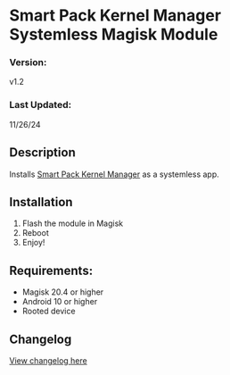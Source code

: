 # Smart Pack Kernel Manager Systemless Magisk Module

### Version:
v1.2

### Last Updated:
11/26/24

## Description
Installs [Smart Pack Kernel Manager](https://github.com/SmartPack/SmartPack-Kernel-Manager) as a systemless app.

## Installation 
1. Flash the module in Magisk
3. Reboot
4. Enjoy!

## Requirements:
- Magisk 20.4 or higher
- Android 10 or higher
- Rooted device

## Changelog
[View changelog here](https://github.com/PS2ClassicsVault/Smart-Pack-Kernel-Manager-Systemless/blob/main/changelog.md)